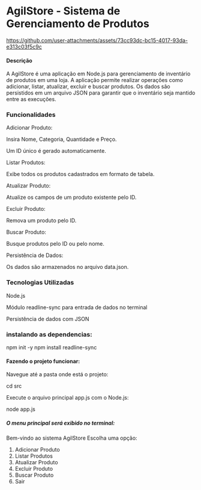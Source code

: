 # AgilStore - Sistema de Gerenciamento de Produtos



https://github.com/user-attachments/assets/73cc93dc-bc15-4017-93da-e313c03f5c9c



#### Descrição

A AgilStore é uma aplicação em Node.js para gerenciamento de inventário de produtos em uma loja. A aplicação permite realizar operações como adicionar, listar, atualizar, excluir e buscar produtos. Os dados são persistidos em um arquivo JSON para garantir que o inventário seja mantido entre as execuções.

### Funcionalidades

Adicionar Produto:

Insira Nome, Categoria, Quantidade e Preço.

Um ID único é gerado automaticamente.

Listar Produtos:

Exibe todos os produtos cadastrados em formato de tabela.

Atualizar Produto:

Atualize os campos de um produto existente pelo ID.

Excluir Produto:

Remova um produto pelo ID.

Buscar Produto:

Busque produtos pelo ID ou pelo nome.

Persistência de Dados:

Os dados são armazenados no arquivo data.json.



### Tecnologias Utilizadas

Node.js

Módulo readline-sync para entrada de dados no terminal

Persistência de dados com JSON


### instalando as dependencias: 

npm init -y 
npm install readline-sync


#### Fazendo o projeto funcionar:

Navegue até a pasta onde está o projeto:

cd src

Execute o arquivo principal app.js com o Node.js:

node app.js



##### O menu principal será exibido no terminal:

Bem-vindo ao sistema AgilStore
Escolha uma opção:
1. Adicionar Produto
2. Listar Produtos
3. Atualizar Produto
4. Excluir Produto
5. Buscar Produto
0. Sair
